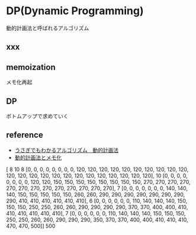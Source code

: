 # DP(Dynamic Programming)
動的計画法と呼ばれるアルゴリズム


## xxx
## memoization
メモ化再起

## DP
ボトムアップで求めていく


## reference
- [うさぎでもわかるアルゴリズム　動的計画法](https://www.momoyama-usagi.com/entry/info-algo-dp)
- [動的計画法とメモ化](https://yutakasasaki.hatenablog.com/entry/20100423/1271991176#:~:text=%E3%82%B3%E3%83%BC%E3%83%87%E3%82%A3%E3%83%B3%E3%82%B0%E3%81%AE%E3%83%AC%E3%83%99%E3%83%AB%E3%81%A7%E3%81%AE,%E3%81%AE%E3%82%B3%E3%83%BC%E3%83%89%E3%81%AB%E3%81%AA%E3%82%8A%E3%81%BE%E3%81%99%E3%80%82)


[
                             8         10
8   [0, 0, 0, 0, 0, 0, 0, 0, 120, 120, 120, 120, 120, 120, 120, 120, 120, 120, 120, 120, 120, 120, 120, 120, 120, 120, 120, 120, 120, 120, 120], 
10  [0, 0, 0, 0, 0, 0, 0, 0, 120, 120, 150, 150, 150, 150, 150, 150, 150, 150, 270, 270, 270, 270, 270, 270, 270, 270, 270, 270, 270, 270, 270], 
7   [0, 0, 0, 0, 0, 0, 0, 140, 140, 140, 150, 150, 150, 150, 150, 260, 260, 290, 290, 290, 290, 290, 290, 290, 290, 410, 410, 410, 410, 410, 410], 
6   [0, 0, 0, 0, 0, 0, 110, 140, 140, 140, 150, 150, 150, 250, 250, 260, 260, 290, 290, 290, 290, 370, 370, 400, 400, 410, 410, 410, 410, 410, 410], 
7   [0, 0, 0, 0, 0, 0, 110, 140, 140, 140, 150, 150, 150, 250, 250, 260, 260, 290, 290, 290, 350, 370, 370, 400, 400, 410, 410, 410, 470, 470, 500]]
500